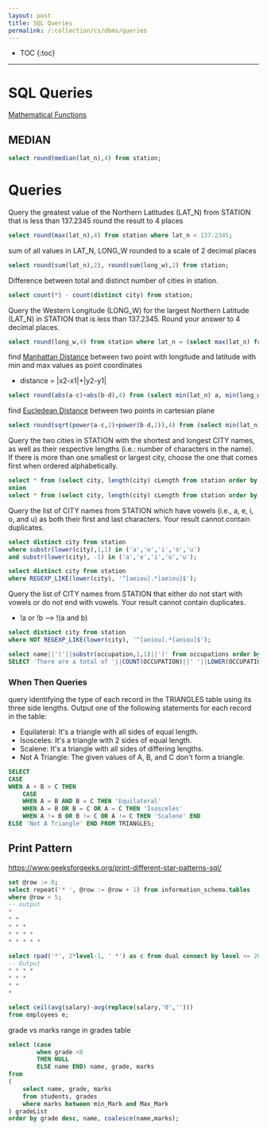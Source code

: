 ```yaml
---
layout: post
title: SQL Queries
permalink: /:collection/cs/dbms/queries
---
```


- TOC
{:toc}

---

# SQL Queries

[Mathematical Functions](https://docs.oracle.com/cd/E17952_01/mysql-5.0-en/mathematical-functions.html)

## MEDIAN
```sql
select round(median(lat_n),4) from station;
```


# Queries
Query the greatest value of the Northern Latitudes (LAT_N) from STATION that is less than 137.2345 round the result to 4 places
```sql
select round(max(lat_n),4) from station where lat_n < 137.2345;
```
sum of all values in LAT_N, LONG_W rounded to a scale of 2 decimal places
```sql
select round(sum(lat_n),2), round(sum(long_w),2) from station;
```
Difference between total and distinct number of cities in station.
```sql
select count(*) - count(distinct city) from station;
```

Query the Western Longitude (LONG_W) for the largest Northern Latitude (LAT_N) in STATION that is less than 137.2345. Round your answer to 4 decimal places.
```sql
select round(long_w,4) from station where lat_n = (select max(lat_n) from station where lat_n < 137.2345);
```

find [Manhattan Distance](https://xlinux.nist.gov/dads/HTML/manhattanDistance.html) between two point with longitude and latitude with min and max values as point coordinates
- distance = |x2-x1|+|y2-y1|
```sql
select round(abs(a-c)+abs(b-d),4) from (select min(lat_n) a, min(long_w) b, max(lat_n) c, max(long_w) d from station);
```

find [Eucledean Distance](https://en.wikipedia.org/wiki/Euclidean_distance) between two points in cartesian plane
```sql
select round(sqrt(power(a-c,2)+power(b-d,2)),4) from (select min(lat_n) a, min(long_w) b, max(lat_n) c, max(long_w) d from station);
```

Query the two cities in STATION with the shortest and longest CITY names, as well as their respective lengths (i.e.: number of characters in the name). If there is more than one smallest or largest city, choose the one that comes first when ordered alphabetically.
```sql
select * from (select city, length(city) cLength from station order by cLength, city) where rownum = 1 
union 
select * from (select city, length(city) cLength from station order by cLength desc, city) where rownum = 1;
```
Query the list of CITY names from STATION which have vowels (i.e., a, e, i, o, and u) as both their first and last characters. Your result cannot contain duplicates.
```sql
select distinct city from station 
where substr(lower(city),1,1) in ('a','e','i','o','u')
and substr(lower(city), -1) in ('a','e','i','o','u');
```
```sql
select distinct city from station
where REGEXP_LIKE(lower(city), '^[aeiou].*[aeiou]$');
```
Query the list of CITY names from STATION that either do not start with vowels or do not end with vowels. Your result cannot contain duplicates.
* !a or !b --> !(a and b)
```sql
select distinct city from station
where NOT REGEXP_LIKE(lower(city), '^[aeiou].*[aeiou]$');
```


```sql
select name||'('||substr(occupation,1,1)||')' from occupations order by name;
SELECT 'There are a total of '||COUNT(OCCUPATION)||' '||LOWER(OCCUPATION)||'s.' FROM OCCUPATIONS GROUP BY OCCUPATION ORDER BY COUNT(OCCUPATION) ASC, OCCUPATION ASC;
```

### When Then Queries

query identifying the type of each record in the TRIANGLES table using its three side lengths. Output one of the following statements for each record in the table:
- Equilateral: It's a triangle with all sides of equal length.
- Isosceles: It's a triangle with 2 sides of equal length.
- Scalene: It's a triangle with all sides of differing lengths.
- Not A Triangle: The given values of A, B, and C don't form a triangle.
```sql
SELECT 
CASE 
WHEN A + B > C THEN 
    CASE
    WHEN A = B AND B = C THEN 'Equilateral'
    WHEN A = B OR B = C OR A = C THEN 'Isosceles'
    WHEN A != B OR B != C OR A != C THEN 'Scalene' END 
ELSE 'Not A Triangle' END FROM TRIANGLES;
```

## Print Pattern

https://www.geeksforgeeks.org/print-different-star-patterns-sql/

```sql
set @row := 0;
select repeat('* ', @row := @row + 1) from information_schema.tables 
where @row < 5;
-- output
* 
* * 
* * * 
* * * * 
* * * * *
```
```sql
select rpad('*', 2*level-1, ' *') as c from dual connect by level <= 20 order by length(c) desc;
-- Output
* * * * 
* * * 
* * 
* 
```

```sql
select ceil(avg(salary)-avg(replace(salary,'0','')))
from employees e;
```

grade vs marks range in grades table
```sql
select (case 
        when grade <8
        THEN NULL 
        ELSE name END) name, grade, marks
from
(
    select name, grade, marks
    from students, grades
    where marks between min_Mark and Max_Mark
) gradeList
order by grade desc, name, coalesce(name,marks);
```